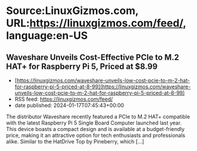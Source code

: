 # Source:LinuxGizmos.com, URL:https://linuxgizmos.com/feed/, language:en-US

## Waveshare Unveils Cost-Effective PCIe to M.2 HAT+ for Raspberry Pi 5, Priced at $8.99
 - [https://linuxgizmos.com/waveshare-unveils-low-cost-pcie-to-m-2-hat-for-raspberry-pi-5-priced-at-8-99](https://linuxgizmos.com/waveshare-unveils-low-cost-pcie-to-m-2-hat-for-raspberry-pi-5-priced-at-8-99)
 - RSS feed: https://linuxgizmos.com/feed/
 - date published: 2024-01-17T07:45:43+00:00

The distributor Waveshare recently featured a PCIe to M.2 HAT+ compatible with the latest Raspberry Pi 5 Single Board Computer launched last year. This device boasts a compact design and is available at a budget-friendly price, making it an attractive option for tech enthusiasts and professionals alike. Similar to the HatDrive Top by Pineberry, which [&#8230;]

